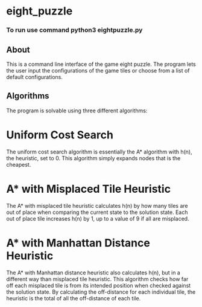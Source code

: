 # eight_puzzle

### To run use command python3 eightpuzzle.py

## About
This is a command line interface of the game eight puzzle. The program lets the user input the configurations of the game tiles or choose from a list of default configurations. 

## Algorithms
The program is solvable using three different algorithms:

# Uniform Cost Search
The uniform cost search algorithm is essentially the A* algorithm with h(n), the heuristic, set to 0. This algorithm simply expands nodes that is the cheapest.

# A* with Misplaced Tile Heuristic
The A* with misplaced tile heuristic calculates h(n) by how many tiles are out of place when comparing the current state to the solution state. Each out of place tile increases h(n) by 1, up to a value of 9 if all are misplaced. 

# A* with Manhattan Distance Heuristic
The A* with Manhattan distance heuristic also calculates h(n), but in a different way than misplaced tile heuristic. This algorithm checks how far off each misplaced tile is from its intended position when checked against the solution state. By calculating the off-distance for each individual tile, the heuristic is the total of all the off-distance of each tile.

